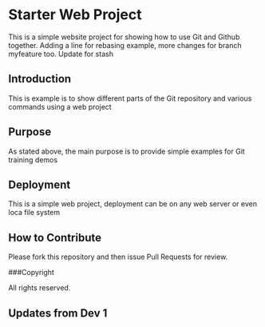 # Starter Web Project

This is a simple website project for showing how to use Git and Github together. Adding a line for rebasing example, more changes for branch myfeature too. Update for stash

## Introduction

This is example is to show different parts of the Git repository and various commands using a web project

## Purpose

As stated above, the main purpose is to provide simple examples for Git training demos

## Deployment

This is a simple web project, deployment can be on any web server or even loca file system

## How to Contribute

Please fork this repository and then issue Pull Requests for review.

###Copyright

All rights reserved.

## Updates from Dev 1

